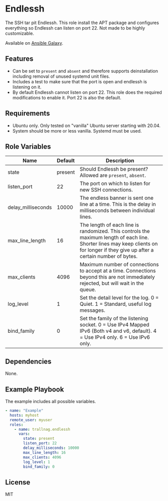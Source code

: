 # Endlessh

The SSH tar pit Endlessh. This role install the APT package and configures
everything so Endlessh can listen on port 22. Not made to be highly customizable.

Available on [Ansible Galaxy](https://galaxy.ansible.com/trallnag/endlessh).

## Features

* Can be set to `present` and `absent` and therefore supports deinstallation
  including removal of unused systemd unit files.
* Includes a test to make sure that the port is open and endlessh is listening
  on it.
* By default Endlessh cannot listen on port 22. This role does the required
  modifications to enable it. Port 22 is also the default.

## Requirements

* Ubuntu only. Only tested on "vanilla" Ubuntu server starting with 20.04.
* System should be more or less vanilla. Systemd must be used. 

## Role Variables

| Name               | Default | Description                                                                                                                                                                         |
| ------------------ | ------- | ----------------------------------------------------------------------------------------------------------------------------------------------------------------------------------- |
| state              | present | Should Endlessh be present? Allowed are `present`, `absent`.                                                                                                                        |
| listen_port        | 22      | The port on which to listen for new SSH connections.                                                                                                                                |
| delay_milliseconds | 10000   | The endless banner is sent one line at a time. This is the delay in milliseconds between individual lines.                                                                          |
| max_line_length    | 16      | The length of each line is randomized. This controls the maximum length of each line. Shorter lines may keep clients on for longer if they give up after a certain number of bytes. |
| max_clients        | 4096    | Maximum number of connections to accept at a time. Connections beyond this are not immediately rejected, but will wait in the queue.                                                |
| log_level          | 1       | Set the detail level for the log. 0 = Quiet. 1 = Standard, useful log messages.                                                                                                     |
| bind_family        | 0       | Set the family of the listening socket. 0 = Use IPv4 Mapped IPv6 (Both v4 and v6, default). 4 = Use IPv4 only. 6 = Use IPv6 only.                                                   |


## Dependencies

None.

## Example Playbook

The example includes all possible variables.

```yaml
- name: "Example"
  hosts: myhost
  remote_user: myuser
  roles:
    - name: trallnag.endlessh
      vars:
        state: present
        listen_port: 22
        delay_milliseconds: 10000
        max_line_length: 16
        max_clients: 4096
        log_level: 1
        bind_family: 0
```

## License

MIT
